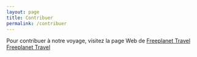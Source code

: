 ```yaml
---
layout: page
title: Contribuer
permalink: /contribuer
---
```


Pour contribuer à notre voyage, visitez la page Web de [Freeplanet Travel](https://www.freeplanet.it/) <a href="https://www.freeplanet.it/" target="_blank">Freeplanet Travel</a>
